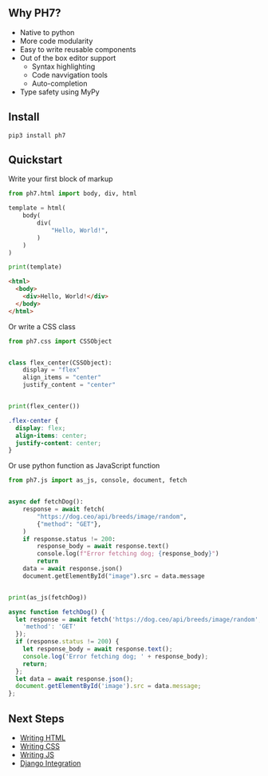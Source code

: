 ## Why PH7?

* Native to python
* More code modularity
* Easy to write reusable components
* Out of the box editor support
    * Syntax highlighting
    * Code navvigation tools
    * Auto-completion
*  Type safety using MyPy

## Install

```
pip3 install ph7
```

## Quickstart

Write your first block of markup

<!-- {"type": "html", "file": "examples/hello.py"} -->
```python
from ph7.html import body, div, html

template = html(
    body(
        div(
            "Hello, World!",
        )
    )
)

print(template)
```

```html
<html>
  <body>
    <div>Hello, World!</div>
  </body>
</html>
```
<!-- end -->


Or write a CSS class

<!-- {"type": "css", "file": "examples/css_example.py"} -->
```python
from ph7.css import CSSObject


class flex_center(CSSObject):
    display = "flex"
    align_items = "center"
    justify_content = "center"


print(flex_center())
```

```css
.flex-center {
  display: flex;
  align-items: center;
  justify-content: center;
}
```
<!-- end -->

Or use python function as JavaScript function


<!-- {"type": "js", "file": "examples/js_example.py"} -->
```python
from ph7.js import as_js, console, document, fetch


async def fetchDog():
    response = await fetch(
        "https://dog.ceo/api/breeds/image/random",
        {"method": "GET"},
    )
    if response.status != 200:
        response_body = await response.text()
        console.log(f"Error fetching dog; {response_body}")
        return
    data = await response.json()
    document.getElementById("image").src = data.message


print(as_js(fetchDog))
```

```js
async function fetchDog() {
  let response = await fetch('https://dog.ceo/api/breeds/image/random', {
    'method': 'GET'
  });
  if (response.status != 200) {
    let response_body = await response.text();
    console.log('Error fetching dog; ' + response_body);
    return;
  };
  let data = await response.json();
  document.getElementById('image').src = data.message;
};
```
<!-- end -->

## Next Steps

* [Writing HTML](/html)
* [Writing CSS](/ph7/css)
* [Writing JS](/ph7/js)
* [Django Integration](/ph7/django)